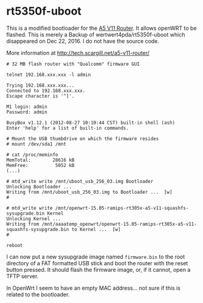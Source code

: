 # rt5350f-uboot

This is a modified bootloader for the [A5 V11 Router](https://wiki.openwrt.org/toh/unbranded/a5-v11). It allows openWRT to be flashed. This is merely a Backup of wertwert4pda/rt5350f-uboot which disappeared on Dec 22, 2016. I do not have the source code.

More information at http://tech.scargill.net/a5-v11-router/

```
# 32 MB flash router with "Qualcomm" firmware GUI

telnet 192.168.xxx.xxx -l admin

Trying 192.168.xxx.xxx...
Connected to 192.168.xxx.xxx.
Escape character is '^]'.

M1 login: admin
Password: admin

BusyBox v1.12.1 (2012-08-27 10:10:44 CST) built-in shell (ash)
Enter 'help' for a list of built-in commands.

# Mount the USB thumbdrive on which the firmware resides
# mount /dev/sda1 /mnt

# cat /proc/meminfo 
MemTotal:        28616 kB
MemFree:          5052 kB
(...)

# mtd_write write /mnt/uboot_usb_256_03.img Bootloader
Unlocking Bootloader ...
Writing from /mnt/uboot_usb_256_03.img to Bootloader ...  [w]
# 

# mtd_write write /mnt/openwrt-15.05-ramips-rt305x-a5-v11-squashfs-sysupgrade.bin Kernel
Unlocking Kernel ...
Writing from /mnt/aaaatemp_openwrt/openwrt-15.05-ramips-rt305x-a5-v11-squashfs-sysupgrade.bin to Kernel ...  [w]
#

reboot
```

I can now put a new sysupgrade image named `firmware.bin` to the root directory of a FAT formatted USB stick and boot the router with the reset button pressed. It should flash the firmware image, or, if it cannot, open a TFTP server.

In OpenWrt I seem to have an empty MAC address... not sure if this is related to the bootloader.
